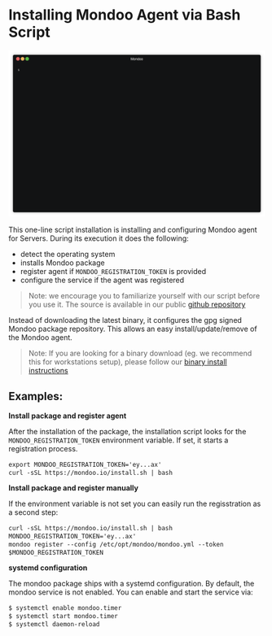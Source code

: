 # Installing Mondoo Agent via Bash Script

<img src="../assets/videos/mondoo-install.gif">

This one-line script installation is installing and configuring Mondoo agent for Servers. During its execution it does the following:

* detect the operating system
* installs Mondoo package
* register agent if `MONDOO_REGISTRATION_TOKEN` is provided
* configure the service if the agent was registered

> Note: we encourage you to familiarize yourself with our script before you use it.
> The source is available in our public [github repository](https://github.com/mondoolabs/mondoo/blob/master/install.sh)

Instead of downloading the latest binary, it configures the gpg signed Mondoo package repository. This allows an easy install/update/remove of the Mondoo agent.

> Note: If you are  looking for a binary download (eg. we recommend this for workstations setup), 
> please follow our [binary install instructions](./binaries)

## Examples:

**Install package and register agent**

After the installation of the package, the installation script looks for the `MONDOO_REGISTRATION_TOKEN` environment variable. If set, it starts a registration process.

```
export MONDOO_REGISTRATION_TOKEN='ey...ax'
curl -sSL https://mondoo.io/install.sh | bash
```

**Install package and register manually**

If the environment variable is not set you can easily run the regisstration as a second step:

```
curl -sSL https://mondoo.io/install.sh | bash
MONDOO_REGISTRATION_TOKEN='ey...ax'
mondoo register --config /etc/opt/mondoo/mondoo.yml --token $MONDOO_REGISTRATION_TOKEN
```

**systemd configuration**

The mondoo package ships with a systemd configuration. By default, the mondoo service is not enabled. You can enable and start the service via:

```
$ systemctl enable mondoo.timer
$ systemctl start mondoo.timer
$ systemctl daemon-reload
```